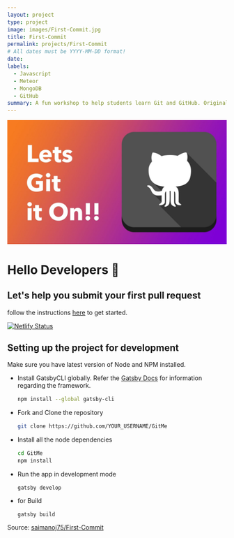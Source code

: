 ```yaml
---
layout: project
type: project
image: images/First-Commit.jpg
title: First-Commit
permalink: projects/First-Commit
# All dates must be YYYY-MM-DD format!
date: 
labels:
  - Javascript
  - Meteor
  - MongoDB
  - GitHub
summary: A fun workshop to help students learn Git and GitHub. Originally created by @haxzie and remixed by Me! Leave a star if you like ✨.
---
```


<img class="ui medium right floated rounded image" src="../images/First-Commit.jpg">

# Hello Developers :wave:
## Let's help you submit your first pull request

follow the instructions [here](https://distracted-austin-75827a.netlify.app/) to get started. 

[![Netlify Status](https://api.netlify.com/api/v1/badges/da484a9c-c788-4f47-b06d-e4f85ae54c95/deploy-status)](https://app.netlify.com/sites/distracted-austin-75827a/deploys)

## Setting up the project for development
Make sure you have latest version of Node and NPM installed. 

- Install GatsbyCLI globally. Refer the [Gatsby Docs](https://www.gatsbyjs.org/docs/) for information regarding the framework.
  ```sh
  npm install --global gatsby-cli
  ```
- Fork and Clone the repository
  ```sh
  git clone https://github.com/YOUR_USERNAME/GitMe
  ```
- Install all the node dependencies
  ```sh
  cd GitMe
  npm install
  ```
- Run the app in development mode
  ```
  gatsby develop
  ```
- for Build
  ```
  gatsby build
  ```

 
Source: <a href="https://github.com/saimanoj75/First-Commit"><i class="large github icon"></i>saimanoj75/First-Commit</a>
